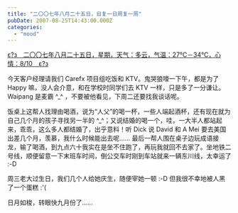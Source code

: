 ```yaml
---
title: "二〇〇七年八月二十五日，日复一日周复一周"
pubDate: 2007-08-25T14:43:00.000Z
categories: 
  - "mood"
---
```


[ε?з　二〇〇七年八月二十五日，星期，天气：多云，气温：27℃－34℃，心情：8/10　ε?з](https://www.liuweinan.com)

  

今天客户经理请我们 Carefx 项目组吃饭和 KTV。鬼哭狼嚎一下午，都是为了 Happy 嘛，没人会介意，和在学校时同学们去 KTV 一样，只是多了一分谦让。Waipang 是麦霸 ^\_^ ，不要被他看见，下周二还要找我谈话呢。

饭桌上这帮人找理由喝酒，说为“人父”的喝一杯，一些人端起酒杯，还有现在就为自己几个月的孩子寻找另一半的 ^\_^；又说结婚的喝一个，哇，一大半人都站起来，乖乖，这么多人都结婚了，出乎意料！听 Dick 说 David 和 A Mei 要去美国出差几个月，羡慕，我什么时候能出去呢…… 最后一帮人围在桌子边玩成语接龙，输了喝酒，到九点六十我实在是坐不住跑了，再玩我就回不去家了。坐地铁二号线，顺便留意一下末班车时间，倒公交车时刚到车站就来一辆东川线，太幸运了 :-D

周三老大过生日，我们几个人给她庆生，随便宰她一顿 :-D 但我很不幸地被人黑了一个蛋糕 :'(

日月如梭，转眼快九月份了……
